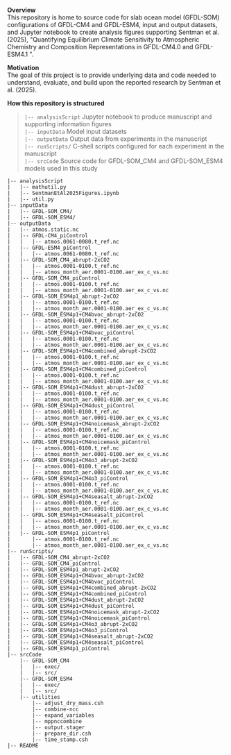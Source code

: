**Overview**        
This repository is home to source code for slab ocean model (GFDL-SOM) configurations of GFDL-CM4 and GFDL-ESM4, input and output datasets, and Jupyter notebook to create analysis figures supporting Sentman et al. (2025), "Quantifying Equilibrium Climate Sensitivity to Atmospheric Chemistry and Composition Representations in GFDL-CM4.0 and GFDL-ESM4.1
".
               
**Motivation**                
The goal of this project is to provide underlying data and code needed to understand, evaluate, and build upon the reported research by Sentman et al. (2025).
                   
**How this repository is structured**    
>`|-- analysisScript`
> Jupyter notebook to produce manuscript and supporting information figures             
`|-- inputData`
> Model input datasets                 
`|-- outputData`
> Output data from experiments in the manuscript                            
`|-- runScripts/`
> C-shell scripts configured for each experiment in the manuscript            
`|-- srcCode`
> Source code for GFDL-SOM_CM4 and GFDL-SOM_ESM4 models used in this study           
                
`|-- analysisScript`           
`|   |-- mathutil.py`                                   
`|   |-- SentmanEtAl2025Figures.ipynb`              
`|   |-- util.py`                                
`|-- inputData`                                 
`|   |-- GFDL-SOM_CM4/`                                 
`|   |-- GFDL-SOM_ESM4/`                                
`|-- outputData`                                  
`|   |-- atmos.static.nc`                
`|   |-- GFDL-CM4_piControl`                   
`|   |   |-- atmos.0061-0080.t_ref.nc`                
`|   |-- GFDL-ESM4_piControl`                   
`|   |   |-- atmos.0061-0080.t_ref.nc`                
`|   |-- GFDL-SOM_CM4_abrupt-2xCO2`               
`|   |   |-- atmos.0001-0100.t_ref.nc`                       
`|   |   |-- atmos_month_aer.0001-0100.aer_ex_c_vs.nc`             
`|   |-- GFDL-SOM_CM4_piControl`              
`|   |   |-- atmos.0001-0100.t_ref.nc`                    
`|   |   |-- atmos_month_aer.0001-0100.aer_ex_c_vs.nc`             
`|   |-- GFDL-SOM_ESM4p1_abrupt-2xCO2`          
`|   |   |-- atmos.0001-0100.t_ref.nc`                  
`|   |   |-- atmos_month_aer.0001-0100.aer_ex_c_vs.nc`             
`|   |-- GFDL-SOM_ESM4p1+CM4bvoc_abrupt-2xCO2`            
`|   |   |-- atmos.0001-0100.t_ref.nc`                     
`|   |   |-- atmos_month_aer.0001-0100.aer_ex_c_vs.nc`              
`|   |-- GFDL-SOM_ESM4p1+CM4bvoc_piControl`              
`|   |   |-- atmos.0001-0100.t_ref.nc`                        
`|   |   |-- atmos_month_aer.0001-0100.aer_ex_c_vs.nc`               
`|   |-- GFDL-SOM_ESM4p1+CM4combined_abrupt-2xCO2`          
`|   |   |-- atmos.0001-0100.t_ref.nc`            
`|   |   |-- atmos_month_aer.0001-0100.aer_ex_c_vs.nc`            
`|   |-- GFDL-SOM_ESM4p1+CM4combined_piControl`          
`|   |   |-- atmos.0001-0100.t_ref.nc`           
`|   |   |-- atmos_month_aer.0001-0100.aer_ex_c_vs.nc`            
`|   |-- GFDL-SOM_ESM4p1+CM4dust_abrupt-2xCO2`           
`|   |   |-- atmos.0001-0100.t_ref.nc`           
`|   |   |-- atmos_month_aer.0001-0100.aer_ex_c_vs.nc`             
`|   |-- GFDL-SOM_ESM4p1+CM4dust_piControl`              
`|   |   |-- atmos.0001-0100.t_ref.nc`               
`|   |   |-- atmos_month_aer.0001-0100.aer_ex_c_vs.nc`            
`|   |-- GFDL-SOM_ESM4p1+CM4noicemask_abrupt-2xCO2`              
`|   |   |-- atmos.0001-0100.t_ref.nc`               
`|   |   |-- atmos_month_aer.0001-0100.aer_ex_c_vs.nc`              
`|   |-- GFDL-SOM_ESM4p1+CM4noicemask_piControl`                  
`|   |   |-- atmos.0001-0100.t_ref.nc`              
`|   |   |-- atmos_month_aer.0001-0100.aer_ex_c_vs.nc`              
`|   |-- GFDL-SOM_ESM4p1+CM4o3_abrupt-2xCO2`               
`|   |   |-- atmos.0001-0100.t_ref.nc`           
`|   |   |-- atmos_month_aer.0001-0100.aer_ex_c_vs.nc`                
`|   |-- GFDL-SOM_ESM4p1+CM4o3_piControl`                
`|   |   |-- atmos.0001-0100.t_ref.nc`             
`|   |   |-- atmos_month_aer.0001-0100.aer_ex_c_vs.nc`                 
`|   |-- GFDL-SOM_ESM4p1+CM4seasalt_abrupt-2xCO2`                  
`|   |   |-- atmos.0001-0100.t_ref.nc`             
`|   |   |-- atmos_month_aer.0001-0100.aer_ex_c_vs.nc`             
`|   |-- GFDL-SOM_ESM4p1+CM4seasalt_piControl`                 
`|   |   |-- atmos.0001-0100.t_ref.nc`           
`|   |   |-- atmos_month_aer.0001-0100.aer_ex_c_vs.nc`             
`|   |-- GFDL-SOM_ESM4p1_piControl`                
`|       |-- atmos.0001-0100.t_ref.nc`                
`|       |-- atmos_month_aer.0001-0100.aer_ex_c_vs.nc`           
`|-- runScripts/`               
`|   |-- GFDL-SOM_CM4_abrupt-2xCO2`               
`|   |-- GFDL-SOM_CM4_piControl`              
`|   |-- GFDL-SOM_ESM4p1_abrupt-2xCO2`               
`|   |-- GFDL-SOM_ESM4p1+CM4bvoc_abrupt-2xCO2`              
`|   |-- GFDL-SOM_ESM4p1+CM4bvoc_piControl`            
`|   |-- GFDL-SOM_ESM4p1+CM4combined_abrupt-2xCO2`             
`|   |-- GFDL-SOM_ESM4p1+CM4combined_piControl`            
`|   |-- GFDL-SOM_ESM4p1+CM4dust_abrupt-2xCO2`           
`|   |-- GFDL-SOM_ESM4p1+CM4dust_piControl`               
`|   |-- GFDL-SOM_ESM4p1+CM4noicemask_abrupt-2xCO2`          
`|   |-- GFDL-SOM_ESM4p1+CM4noicemask_piControl`           
`|   |-- GFDL-SOM_ESM4p1+CM4o3_abrupt-2xCO2`       
`|   |-- GFDL-SOM_ESM4p1+CM4o3_piControl`              
`|   |-- GFDL-SOM_ESM4p1+CM4seasalt_abrupt-2xCO2`            
`|   |-- GFDL-SOM_ESM4p1+CM4seasalt_piControl`           
`|   |-- GFDL-SOM_ESM4p1_piControl`            
`|-- srcCode`           
`    |-- GFDL-SOM_CM4`         
`    |   |-- exec/`     
`    |   |-- src/`         
`    |-- GFDL-SOM_ESM4`          
`    |   |-- exec/`          
`    |   |-- src/`          
`    |-- utilities`        
`        |-- adjust_dry_mass.csh`          
`        |-- combine-ncc`             
`        |-- expand_variables`              
`        |-- mppnccombine`             
`        |-- output.stager`               
`        |-- prepare_dir.csh`             
`        |-- time_stamp.csh`               
`|-- README`                   

